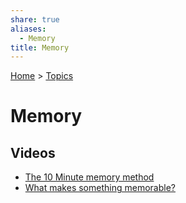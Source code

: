 ```yaml
---
share: true
aliases:
  - Memory
title: Memory
---
```

[Home](../index.md) > [Topics](./index.md)  
# Memory  
## Videos  
- [The 10 Minute memory method](../videos/the-10-minute-memory-method.md)  
- [What makes something memorable?](../videos/what-makes-something-memorable.md)  
